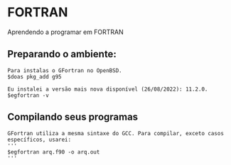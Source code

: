 # FORTRAN
Aprendendo a programar em FORTRAN

## Preparando o ambiente: 
	Para instalas o GFortran no OpenBSD.
	$doas pkg_add g95
 
 	Eu instalei a versão mais nova disponível (26/08/2022): 11.2.0.
	$egfortran -v

## Compilando seus programas
	GFortran utiliza a mesma sintaxe do GCC. Para compilar, exceto casos específicos, usarei:
	'''
	$egfortran arq.f90 -o arq.out
	'''
